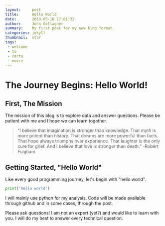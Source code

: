 ```yaml
---
layout:     post
title:      Hello World
date:       2019-05-16 17:01:32
author:     John Gallagher
summary:    My first post for my new blog format. 
categories: jekyll
thumbnail:  star
tags:
 - welcome
 - to
 - carte
 - noire
---
```


# The Journey Begins: Hello World!

## First, The Mission
The mission of this blog is to explore data and answer questions. 
Please be patient with me and I hope we can learn together.

>“I believe that imagination is stronger than knowledge. 
>That myth is more potent than history. That dreams are more powerful than facts. 
>That hope always triumphs over experience. 
>That laughter is the only cure for grief. 
>And I believe that love is stronger than death.” -Robert Fulgham

## Getting Started, "Hello World"
 Like every good programming journey, let's begin with "hello world". 

 ```python
 print('hello world')
 ```
I will mainly use python for my analysis.  Code will be made available through 
github and in some cases, through the post.  

Please ask questions!  I am not an expert (yet?) 
and would like to learn with you.  I will do my best to answer every technical question. 

